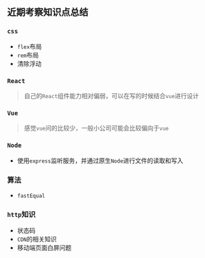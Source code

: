 ## 近期考察知识点总结
### `css`
* `flex`布局
* `rem`布局
* 清除浮动
### `React`
> 自己的`React`组件能力相对偏弱，可以在写的时候结合`vue`进行设计

### `Vue`
> 感觉`vue`问的比较少，一般小公司可能会比较偏向于`vue`

### `Node`
* 使用`express`监听服务，并通过原生`Node`进行文件的读取和写入

### 算法
* `fastEqual`

### `http`知识
* 状态码
* `CDN`的相关知识
* 移动端页面白屏问题